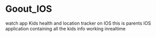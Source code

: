 # Goout_IOS
watch app Kids health and location tracker on IOS
this is parents IOS application containing all the kids info working inrealtime 
